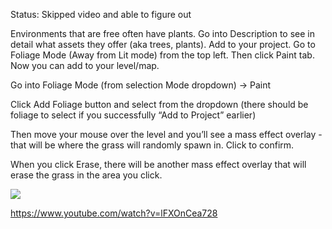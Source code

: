 Status: Skipped video and able to figure out

Environments that are free often have plants. Go into Description to see in detail what assets they offer (aka trees, plants). Add to your project. Go to Foliage Mode (Away from Lit mode) from the top left. Then click Paint tab. Now you can add to your level/map.  

Go into Foliage Mode (from selection Mode dropdown) → Paint 

Click Add Foliage button and select from the dropdown (there should be foliage to select if you successfully “Add to Project” earlier)

Then move your mouse over the level and you’ll see a mass effect overlay - that will be where the grass will randomly spawn in. Click to confirm.

  
When you click Erase, there will be another mass effect overlay that will erase the grass in the area you click.

![](https://i.imgur.com/egwmJuo.png)

https://www.youtube.com/watch?v=lFXOnCea728